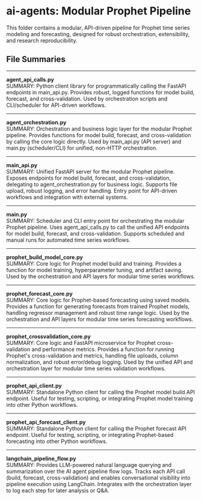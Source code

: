 # ai-agents: Modular Prophet Pipeline

This folder contains a modular, API-driven pipeline for Prophet time series modeling and forecasting, designed for robust orchestration, extensibility, and research reproducibility.

## File Summaries

---

**agent_api_calls.py**  
SUMMARY: Python client library for programmatically calling the FastAPI endpoints in main_api.py. Provides robust, logged functions for model build, forecast, and cross-validation. Used by orchestration scripts and CLI/scheduler for API-driven workflows.

---

**agent_orchestration.py**  
SUMMARY: Orchestration and business logic layer for the modular Prophet pipeline. Provides functions for model build, forecast, and cross-validation by calling the core logic directly. Used by main_api.py (API server) and main.py (scheduler/CLI) for unified, non-HTTP orchestration.

---

**main_api.py**  
SUMMARY: Unified FastAPI server for the modular Prophet pipeline. Exposes endpoints for model build, forecast, and cross-validation, delegating to agent_orchestration.py for business logic. Supports file upload, robust logging, and error handling. Entry point for API-driven workflows and integration with external systems.

---

**main.py**  
SUMMARY: Scheduler and CLI entry point for orchestrating the modular Prophet pipeline. Uses agent_api_calls.py to call the unified API endpoints for model build, forecast, and cross-validation. Supports scheduled and manual runs for automated time series workflows.

---

**prophet_build_model_core.py**  
SUMMARY: Core logic for Prophet model build and training. Provides a function for model training, hyperparameter tuning, and artifact saving. Used by the orchestration and API layers for modular time series workflows.

---

**prophet_forecast_core.py**  
SUMMARY: Core logic for Prophet-based forecasting using saved models. Provides a function for generating forecasts from trained Prophet models, handling regressor management and robust time range logic. Used by the orchestration and API layers for modular time series forecasting workflows.

---

**prophet_crossvalidation_core.py**  
SUMMARY: Core logic and FastAPI microservice for Prophet cross-validation and performance metrics. Provides a function for running Prophet's cross-validation and metrics, handling file uploads, column normalization, and robust error/debug logging. Used by the unified API and orchestration layer for modular time series validation workflows.

---

**prophet_api_client.py**  
SUMMARY: Standalone Python client for calling the Prophet model build API endpoint. Useful for testing, scripting, or integrating Prophet model training into other Python workflows.

---

**prophet_api_forecast_client.py**  
SUMMARY: Standalone Python client for calling the Prophet forecast API endpoint. Useful for testing, scripting, or integrating Prophet-based forecasting into other Python workflows.

---

**langchain_pipeline_flow.py**  
SUMMARY: Provides LLM-powered natural language querying and summarization over the AI agent pipeline flow logs. Tracks each API call (build, forecast, cross-validation) and enables conversational visibility into pipeline execution using LangChain. Integrates with the orchestration layer to log each step for later analysis or Q&A.
